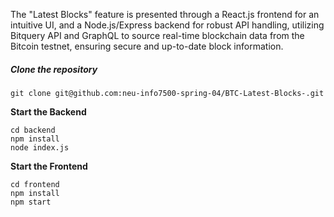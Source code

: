 The "Latest Blocks" feature is presented through a React.js frontend for an intuitive UI, and a Node.js/Express backend for robust API handling, utilizing Bitquery API and GraphQL to source real-time blockchain data from the Bitcoin testnet, ensuring secure and up-to-date block information.

##### **Clone the repository**

```
git clone git@github.com:neu-info7500-spring-04/BTC-Latest-Blocks-.git
```

**Start the Backend**

```
cd backend
npm install
node index.js
```

**Start the Frontend**

```
cd frontend
npm install
npm start
```



